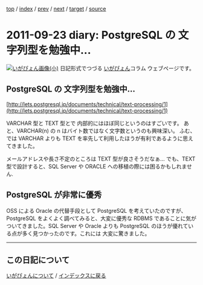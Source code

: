 [top](https://igapyon.github.io/diary/) 
 / [index](https://igapyon.github.io/diary/2011/index.html) 
 / [prev](https://igapyon.github.io/diary/2011/ig110925.html) 
 / [next](https://igapyon.github.io/diary/2011/ig110922.html) 
 / [target](https://igapyon.github.io/diary/2011/ig110923.html) 
 / [source](https://github.com/igapyon/diary/blob/gh-pages/2011/ig110923.html.src.md) 

2011-09-23 diary: PostgreSQL の 文字列型を勉強中...
=====================================================================================================
[![いがぴょん画像(小)](https://igapyon.github.io/diary/images/iga200306s.jpg "いがぴょん")](https://igapyon.github.io/diary/memo/memoigapyon.html) 日記形式でつづる [いがぴょん](https://igapyon.github.io/diary/memo/memoigapyon.html)コラム ウェブページです。

## PostgreSQL の 文字列型を勉強中...

[http://lets.postgresql.jp/documents/technical/text-processing/1](http://lets.postgresql.jp/documents/technical/text-processing/1)

VARCHAR 型と TEXT 型とで 内部的にはほぼ同じというのはすごいです。
あと、VARCHAR(n) の n はバイト数ではなく文字数というのも興味深い。
ふむ、では VARCHAR よりも TEXT を率先して利用したほうが有利であるように思えてきました。

メールアドレスや長さ不定のところは TEXT 型が良さそうだなぁ...
でも、TEXT 型で設計すると、SQL Server や ORACLE への移植の際には困るかもしれません.


## PostgreSQL が非常に優秀

OSS による Oracle の代替手段として PostgreSQL を考えていたのですが、PostgreSQL をよくよく調べてみると、大変に優秀な RDBMS であることに気がついてきました。SQL Server や Oracle よりも PostgreSQL のほうが優れている点が多く見つかったのです。これには 大変に驚きました。

----------------------------------------------------------------------------------------------------

## この日記について
[いがぴょんについて](https://igapyon.github.io/diary/memo/memoigapyon.html) / [インデックスに戻る](https://igapyon.github.io/diary/idxall.html)
